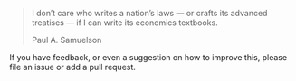 > I don’t care who writes a nation’s laws — or crafts its advanced treatises — if I can write its economics textbooks.
>
> Paul A. Samuelson

If you have feedback, or even a suggestion on how to improve this, please file an issue or add a pull request.
